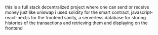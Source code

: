 this is a full stack decentralized project where one can send or receive money just like uniswap
i used solidity for the smart contract, javascript-react-nextjs for the frontend
sanity, a serverless database for storing histories of the transactions and retrieving them and displaying on the frontend

